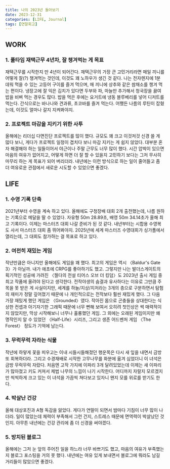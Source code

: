 ```yaml
---
title: 나의 2023년 돌아보기
date: 2023-12-31
categories: [LIFE, Journal]
tags: [연말회고]
---
```


## WORK

### 1. 풀타임 재택근무 4년차, 잘 챙겨먹는 게 목표

재택근무를 시작한지 만 4년이 되어간다. 재택근무의 가장 큰 고민거리라면 매일 끼니를 어떻게 잘(?) 챙겨먹는 것인데, 이것도 꽤 노하우가 생긴 것 같다. 나는 전자렌지에 1분 데워 먹을 수 있는 고등어 구이를 즐겨 먹으며, 매 끼니에 상추와 같은 쌈채소를 챙겨 먹는 편이다. 냉장고에 잘 익은 김치가 있다면 두부와 파, 마늘만 추가해서 청국장을 끓여 밥을 비벼 먹는 경우도 많다. 밥을 먹은 후에는 요거트에 냉동 블루베리를 넣어 디저트를 먹는다. 간식으로는 바나나와 견과류, 초코바를 즐겨 먹는다. 어쨌든 나름의 루틴이 잡혔는데, 이것도 얼마나 갈지 지켜봐야지.

### 2. 프로젝트 마감을 지키기 위한 사투

올해에는 리더십 다면진단 프로젝트를 많이 했다. 규모도 꽤 크고 이것저것 신경 쓸 게 많다 보니, 게다가 프로젝트 일정이 겹치다 보니 마감 지키는 게 쉽지 않았다. 대부분 혼자 해결해야 하는 일들이어서 야근이나 주말 근무도 너무 많이 했다. 시간 압박이 있으면 마음의 여유가 없어지고, 어떻게 하면 더 잘 할 수 있을지 고민하기 보다는 그저 무사히 마무리 하는 게 목표가 되어 버리더라. 내년에는 이런 방식으로 하는 일이 줄어들고 좀 더 여유로운 관점에서 새로운 시도할 수 있었으면 좋겠다.

## LIFE

### 1. 수영 기록 단축

2021년부터 수영을 계속 하고 있다. 올해에도 구청장배 대회 2개 출전했는데, 나름 원하는 기록으로 메달을 딸 수 있었다. 자유형 50m 28.89초, 배영 50m 34.14초가 올해 최고 기록이다. 이제는 마스터즈 대회 나갈 준비가 된 것 같다. 내년부터는 시합용 수영복도 사서 마스터즈 대회 좀 뛰어봐야지. 2025년에 세계 마스터즈 수영대회가 싱가폴에서 열리는데, 그 대회도 참가하는 걸 목표로 하고 있다.

### 2. 여전히 재밌는 게임

작년만큼은 아니지만 올해에도 게임을 꽤 했다. 최고의 게임은 역시 〈Baldur's Gate 3〉가 아닐까. 내가 애초에 CRPG를 좋아하기도 했고. 그렇지만 나는 발더스게이트의 획기적인 성공에 가려진 〈젤다의 전설 티어스 오브 더 킹덤〉도 2023년 출시 게임 중 최고 작품에 올려야 된다고 생각한다. 전작야생의 숨결과 유사하다는 이유로 그만큼 주목을 못 받은 게 사실이지만, 세계를 하늘/지상/지저라는 3개의 층으로 구분하면서 탐험의 재미가 정말 깊어졌기 때문에 나 개인적으로는 전작보다 훨씬 재밌게 했다. 그 다음 가장 재밌게 했던 게임은 〈Grounded〉였다. 작아진 몸으로 곤충들을 상대한다는 식상한 컨셉과 아기자기한 그래픽 때문에 너무 뻔해 보여서 오히려 첫인상은 썩 매력적이지 않았지만, 막상 시작해보니 너무나 훌륭했던 게임. 그 외에는 오래된 게임이지만 왜 명작인지 알 수 있었던 〈Half-Life〉시리즈, 그리고 생존 어드벤처 게임 〈The Forest〉 정도가 기억에 남는다.

### 3. 무럭무럭 자라는 식물

작년에 하얗게 꽃을 피우고는 이내 시들시들해졌던 행운목은 다시 새 잎을 내면서 금방 또 회복하더라. 그리고 수경재배로 시작한 고무나무를 화분에 옮겨 심었더니 이 녀석은 금방 무럭무럭 자랐다. 처음엔 고작 가지에 이파리 3개 달려있었는데 이제는 새 이파리가 많아졌고 키도 커져서 제법 나무의 느낌이 나기 시작한다. 어디까지 자랄지 모르겠지만 씩씩하게 크고 있는 이 녀석을 가끔씩 쳐다보고 있자니 왠지 모를 위로를 받기도 한다.

### 4. 박살난 건강

올해 대상포진과 A형 독감을 앓았다. 게다가 연말이 되면서 밤마다 기침이 너무 많이 나더라. 일이 많았는데 체력이 부족해서 그런 건지, 스트레스 때문에 면역력이 박살났던 것인지. 아무튼 내년에는 건강 관리에 좀 더 신경을 써야겠다.

### 5. 방치된 블로그

올해에는 그저 눈 앞의 주어진 일을 하느라 너무 바쁘기도 했고, 마음의 여유가 부족했는지 블로그 포스팅을 거의 못 했다. 내년에는 여유 있게 보내면서 블로그에 뭐라도 남길 거리들이 많았으면 좋겠다.